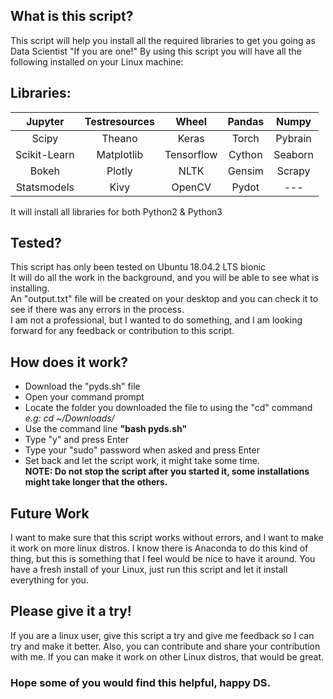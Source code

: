 ## What is this script?
This script will help you install all the required libraries to get you going as Data Scientist "If you are one!"
By using this script you will have all the following installed on your Linux machine:

## Libraries:
|    Jupyter   | Testresources |    Wheel   | Pandas |  Numpy  |
|:------------:|:-------------:|:----------:|:------:|:-------:|
|     Scipy    |     Theano    |    Keras   |  Torch | Pybrain |
| Scikit-Learn |   Matplotlib  | Tensorflow | Cython | Seaborn |
|     Bokeh    |     Plotly    |    NLTK    | Gensim |  Scrapy |
|  Statsmodels |      Kivy     |   OpenCV   |  Pydot |   ---   |

It will install all libraries for both Python2 & Python3

## Tested?
This script has only been tested on Ubuntu 18.04.2 LTS bionic<br>
It will do all the work in the background, and you will be able to see what is installing.<br>
An "output.txt" file will be created on your desktop and you can check it to see if there was any errors in the process.<br>
I am not a professional, but I wanted to do something, and I am looking forward for any feedback or contribution to this script.

## How does it work?
* Download the "pyds.sh" file 
* Open your command prompt 
* Locate the folder you downloaded the file to using the "cd" command<br> <i>e.g: cd ~/Downloads/</i>
* Use the command line <b>"bash pyds.sh"</b>
* Type "y" and press Enter
* Type your "sudo" password when asked and press Enter
* Set back and let the script work, it might take some time.<br>
<b>NOTE: Do not stop the script after you started it, some installations might take longer that the others.</b>

## Future Work
I want to make sure that this script works without errors, and I want to make it work on more linux distros.
I know there is Anaconda to do this kind of thing, but this is something that I feel would be nice to have it around.
You have a fresh install of your Linux, just run this script and let it install everything for you.

## Please give it a try!
If you are a linux user, give this script a try and give me feedback so I can try and make it better. Also, you can contribute and share your contribution with me.
If you can make it work on other Linux distros, that would be great.

<h3> Hope some of you would find this helpful, happy DS.</h4>

